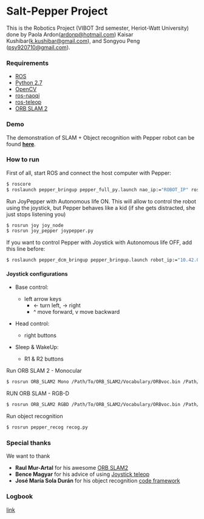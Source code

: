 # Salt-Pepper Project 
This is the Robotics Project (VIBOT 3rd semester, Heriot-Watt University) done by Paola Ardon(ardonp@hotmail.com) Kaisar Kushibar(k.kushibar@gmail.com), and Songyou Peng (psy920710@gmail.com). 

### Requirements
* [ROS](http://www.ros.org/)
* [Python 2.7](https://www.python.org/)
* [OpenCV](http://opencv.org/)
* [ros-naoqi](https://github.com/ros-naoqi/pepper_robot)
* [ros-teleop](https://github.com/ros-teleop/teleop_tools)
* [ORB SLAM 2](https://github.com/raulmur/ORB_SLAM2)


### Demo
The demonstration of SLAM + Object recognition with Pepper robot can be found [**here**](https://www.youtube.com/watch?v=evFsnWH_bpY&t=5s).


### How to run
First of all, start ROS and connect the host computer with Pepper:
```sh
$ roscore
$ roslaunch pepper_bringup pepper_full_py.launch nao_ip:="ROBOT_IP" roscore_ip:="HOST_IP"
```

Run JoyPepper with Autonomous life ON. This will allow to control the robot using the joystick, but Pepper behaves like a kid (if she gets distracted, she just stops listening you)
```sh
$ rosrun joy joy_node
$ rosrun joy_pepper joypepper.py
```

If you want to control Pepper with Joystick with Autonomous life OFF, add this line before:
```sh
$ roslaunch pepper_dcm_bringup pepper_bringup.launch robot_ip:="10.42.0.76" network_interface:=wlan0
```
#### Joystick configurations
* Base control: <br />
  * left arrow keys
    * <- turn left, -> right
    * ^ move forward, v move backward
  
* Head control: 
  * right buttons

* Sleep & WakeUp:
  * R1 & R2 buttons


Run ORB SLAM 2 - Monocular
```sh
$ rosrun ORB_SLAM2 Mono /Path/To/ORB_SLAM2/Vocabulary/ORBvoc.bin /Path/To/ORB_SLAM2/Examples/Monocular/TUM1.yaml
```

RUN ORB SLAM - RGB-D
```sh
$ rosrun ORB_SLAM2 RGBD /Path/To/ORB_SLAM2/Vocabulary/ORBvoc.bin /Path/To/ORB_SLAM2/Examples/RGB-D/pepperCameraSettings.yaml false (create a new map) / true (use a saved map)
```

Run object recognition
```sh
$ rosrun pepper_recog recog.py
```

### Special thanks
We want to thank 
* **Raul Mur-Artal** for his awesome [ORB SLAM2](https://github.com/raulmur/ORB_SLAM2)
* **Bence Magyar** for his advice of using [Joystick teleop](https://github.com/ros-teleop/teleop_tools)
* **José María Sola Durán** for his object recognition [code framework](https://gitlab.com/josemariasoladuran/object-recognition-opencv-python)

### Logbook
[link](https://www.overleaf.com/6504894skysnw)
